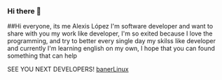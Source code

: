 ### Hi there 👋

##Hi everyone, its me Alexis López I'm software developer and want to share with you
my work like developer, I'm so exited because I love the programming, and try to better every
single day my skilss like developer and currently I'm learning english on my own, I hope that you can
found something that can help 

SEE YOU NEXT DEVELOPERS!
[banerLinux](https://user-images.githubusercontent.com/50090511/188535138-4e692ee2-838e-4082-8e2f-288ab46772b5.jpg)


<!--
**Alexs18/Alexs18** is a ✨ _special_ ✨ repository because its `README.md` (this file) appears on your GitHub profile.

Here are some ideas to get you started:

- 🔭 I’m currently working on ...
- 🌱 I’m currently learning ...
- 👯 I’m looking to collaborate on ...
- 🤔 I’m looking for help with ...
- 💬 Ask me about ...
- 📫 How to reach me: ...![banerLinux](https://user-images.githubusercontent.com/50090511/188535122-24bbea89-a78e-40d9-9cf6-3becfb4b3847.jpg)

- 😄 Pronouns: ...
- ⚡ Fun fact: ...
-->
